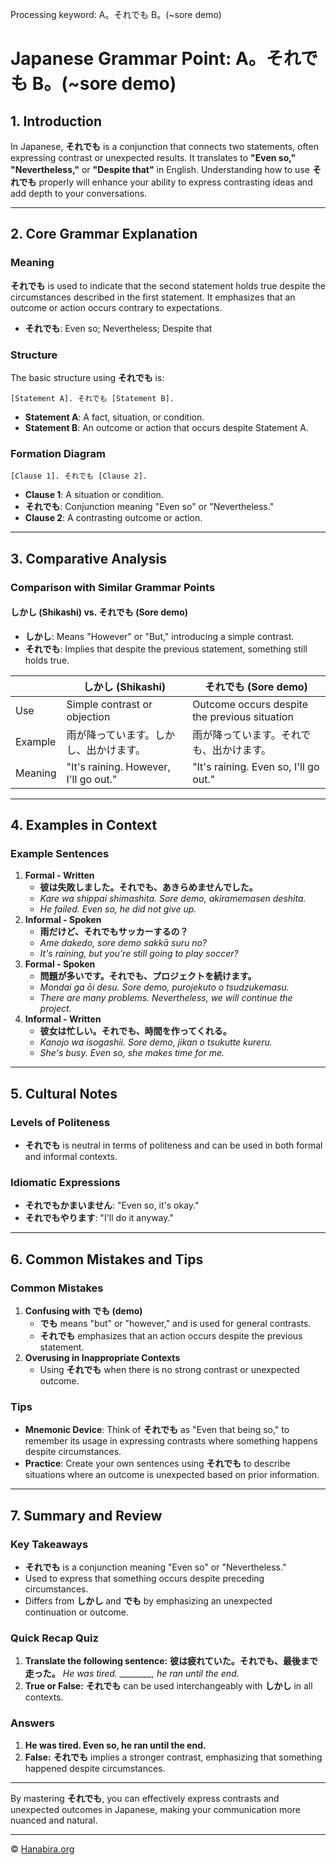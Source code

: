 Processing keyword: A。それでも B。(~sore demo)
# Japanese Grammar Point: A。それでも B。(~sore demo)

## 1. Introduction
In Japanese, **それでも** is a conjunction that connects two statements, often expressing contrast or unexpected results. It translates to **"Even so," "Nevertheless,"** or **"Despite that"** in English. Understanding how to use **それでも** properly will enhance your ability to express contrasting ideas and add depth to your conversations.

---
## 2. Core Grammar Explanation
### Meaning
**それでも** is used to indicate that the second statement holds true despite the circumstances described in the first statement. It emphasizes that an outcome or action occurs contrary to expectations.
- **それでも**: Even so; Nevertheless; Despite that
### Structure
The basic structure using **それでも** is:
```
[Statement A]. それでも [Statement B].
```
- **Statement A**: A fact, situation, or condition.
- **Statement B**: An outcome or action that occurs despite Statement A.
### Formation Diagram
```plaintext
[Clause 1]. それでも [Clause 2].
```
- **Clause 1**: A situation or condition.
- **それでも**: Conjunction meaning "Even so" or "Nevertheless."
- **Clause 2**: A contrasting outcome or action.
---
## 3. Comparative Analysis
### Comparison with Similar Grammar Points
#### しかし (Shikashi) vs. それでも (Sore demo)
- **しかし**: Means "However" or "But," introducing a simple contrast.
- **それでも**: Implies that despite the previous statement, something still holds true.

|     | しかし (Shikashi)           | それでも (Sore demo)                         |
|-----|-----------------------------|---------------------------------------------|
| Use | Simple contrast or objection | Outcome occurs despite the previous situation |
| Example | 雨が降っています。しかし、出かけます。 | 雨が降っています。それでも、出かけます。 |
| Meaning | "It's raining. However, I'll go out." | "It's raining. Even so, I'll go out." |

---
## 4. Examples in Context
### Example Sentences
1. **Formal - Written**
   - **彼は失敗しました。**それでも**、あきらめませんでした。**
   - *Kare wa shippai shimashita. Sore demo, akiramemasen deshita.*
   - *He failed. Even so, he did not give up.*
2. **Informal - Spoken**
   - **雨だけど、**それでも**サッカーするの？**
   - *Ame dakedo, sore demo sakkā suru no?*
   - *It's raining, but you're still going to play soccer?*
3. **Formal - Spoken**
   - **問題が多いです。**それでも**、プロジェクトを続けます。**
   - *Mondai ga ōi desu. Sore demo, purojekuto o tsudzukemasu.*
   - *There are many problems. Nevertheless, we will continue the project.*
4. **Informal - Written**
   - **彼女は忙しい。**それでも**、時間を作ってくれる。**
   - *Kanojo wa isogashii. Sore demo, jikan o tsukutte kureru.*
   - *She's busy. Even so, she makes time for me.*
---
## 5. Cultural Notes
### Levels of Politeness
- **それでも** is neutral in terms of politeness and can be used in both formal and informal contexts.
### Idiomatic Expressions
- **それでもかまいません**: "Even so, it's okay."
- **それでもやります**: "I'll do it anyway."
---
## 6. Common Mistakes and Tips
### Common Mistakes
1. **Confusing with でも (demo)**
   - **でも** means "but" or "however," and is used for general contrasts.
   - **それでも** emphasizes that an action occurs despite the previous statement.
2. **Overusing in Inappropriate Contexts**
   - Using **それでも** when there is no strong contrast or unexpected outcome.
### Tips
- **Mnemonic Device**: Think of **それでも** as "Even that being so," to remember its usage in expressing contrasts where something happens despite circumstances.
- **Practice**: Create your own sentences using **それでも** to describe situations where an outcome is unexpected based on prior information.
---
## 7. Summary and Review
### Key Takeaways
- **それでも** is a conjunction meaning "Even so" or "Nevertheless."
- Used to express that something occurs despite preceding circumstances.
- Differs from **しかし** and **でも** by emphasizing an unexpected continuation or outcome.
### Quick Recap Quiz
1. **Translate the following sentence:**
   **彼は疲れていた。**それでも**、最後まで走った。**
   *He was tired. ________, he ran until the end.*
2. **True or False:**
   **それでも** can be used interchangeably with **しかし** in all contexts.
### Answers
1. **He was tired. Even so, he ran until the end.**
2. **False:** **それでも** implies a stronger contrast, emphasizing that something happened despite circumstances.
---
By mastering **それでも**, you can effectively express contrasts and unexpected outcomes in Japanese, making your communication more nuanced and natural.


---

© [Hanabira.org](https://hanabira.org)
